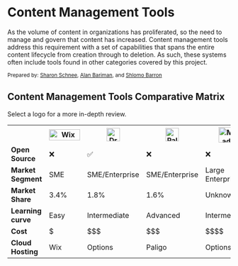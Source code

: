 # Content Management Tools

As the volume of content in organizations has proliferated, so the need to manage and govern that content has increased. Content management tools address this requirement with a set of capabilities that spans the entire content lifecycle from creation through to deletion. As such, these systems often include tools found in other categories covered by this project.


<sup>Prepared by:
<a href="https://www.linkedin.com/in/sharon-schnee/">Sharon Schnee</a>, <a href="https://www.linkedin.com/in/alan-b-bari/">Alan Bariman</a>, and <a href="https://www.linkedin.com/in/sol-barron-36a07a1/">Shlomo Barron</a>  

## Content Management Tools Comparative Matrix

Select a logo for a more in-depth review.


<table>
 <tr>
	<th></th>	
   <th><a href="Wix.md"><img src='Wixlogo.png' height='25' width='70' alt="Wix review file" ></a></th> 
   <th><a href="Drupal.md"><img src='drupal.png' height='30' alt="Drupal review file" ></a></th> 
	 <th><a href="Paligo.md"><img src='paligo-logo-1.png' height='30' alt="Paligo review file" ></a></th> 
	 <th><a href="MadCap.md"><img src='ixia-logo.png' height='35' alt="MadCap IXIA review file" ></a></th> 
	 <th><a href="WordPress.md"><img src='WordPress-cropped-logo.png' height='30' alt="WordPress review file" ></a></th> 
	 <th><a href="Heretto.md"><img src='Heretto-2.png' height='20' alt="Heretto review file" ></a></th>
 </tr>
  <tr>
    <td><b>Open Source</b></td>
    <td>&#10060;</td>
    <td>&#9989;</td>
    <td>&#10060;</td>
    <td>&#10060;</td>
    <td>&#9989;</td>
    <td>&#10060;</td>
  </tr>
  <tr>
    <td><b>Market Segment</b></td>
    <td>SME</td>
    <td>SME/Enterprise</td>
    <td>SME/Enterprise</td>
    <td>Large Enterprise</td>
    <td>SME</td>
    <td>SME/Enterprise</td>
  </tr> 
 <tr>
    <td><b>Market Share</b></td>
    <td>3.4%</td>
    <td>1.8%</td>
    <td>1.6%</td>
    <td>Unknown</td>
    <td>64.3%</td>
    <td>Unknown</td>
  </tr> 
  <tr>
    <td><b>Learning curve</b></td>
    <td>Easy</td>
    <td>Intermediate</td>
    <td>Advanced</td>
    <td>Intermediate</td>
    <td>Easy</td>
    <td>Easy</td>
  </tr> 
  <tr>
    <td><b>Cost</b></td>
    <td>$</td>
    <td>$$$</td>
    <td>$$$</td>
    <td>$$$$</td>
    <td>$</td>
    <td>$$$</td>
  </tr>
  <tr>
    <td><b>Cloud Hosting</b></td>
    <td>Wix</td>
    <td>Options</td>
    <td>Paligo </td>
    <td>Options</td>
    <td>Options</td>
    <td>Options</td>
  </tr> 

</table>
